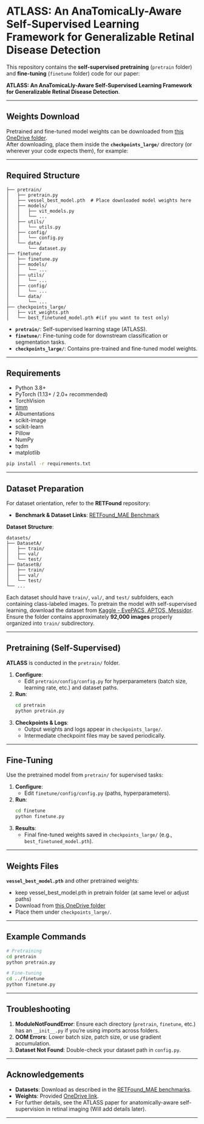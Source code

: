 # ATLASS: An AnaTomicaLly-Aware Self-Supervised Learning Framework for Generalizable Retinal Disease Detection

This repository contains the **self-supervised pretraining** (`pretrain` folder) and **fine-tuning** (`finetune` folder) code for our paper:

**ATLASS: An AnaTomicaLly-Aware Self-Supervised Learning Framework for Generalizable Retinal Disease Detection**.

---

## Weights Download

Pretrained and fine-tuned model weights can be downloaded from [this OneDrive folder](https://stduestceducn-my.sharepoint.com/:f:/g/personal/201714060114_std_uestc_edu_cn/Ev2HO8d20ZtFrgk940KM5FIBH9w-ZDv94HAhab_cQIuGDQ?e=acOFLb).  
After downloading, place them inside the **`checkpoints_large/`** directory (or wherever your code expects them), for example:


---

## Required Structure

```
├── pretrain/
│   ├── pretrain.py
│   ├── vessel_best_model.pth  # Place downloaded model weights here
│   ├── models/
│   │   ├── vit_models.py
│   │   └── ...
│   ├── utils/
│   │   └── utils.py
│   ├── config/
│   │   └── config.py
│   └── data/
│       └── dataset.py
├── finetune/
│   ├── finetune.py
│   ├── models/
│   │   └── ...
│   ├── utils/
│   │   └── ...
│   ├── config/
│   │   └── ...
│   └── data/
│       └── ...
├── checkpoints_large/
│   ├── vit_weights.pth   
│   └── best_finetuned_model.pth #(if you want to test only)
```

- **`pretrain/`**: Self-supervised learning stage (ATLASS).
- **`finetune/`**: Fine-tuning code for downstream classification or segmentation tasks.
- **`checkpoints_large/`**: Contains pre-trained and fine-tuned model weights.

---

## Requirements

- Python 3.8+
- PyTorch (1.13+ / 2.0+ recommended)
- TorchVision
- [timm](https://github.com/huggingface/pytorch-image-models)
- Albumentations
- scikit-image
- scikit-learn
- Pillow
- NumPy
- tqdm
- matplotlib

```bash
pip install -r requirements.txt
```

---

## Dataset Preparation

For dataset orientation, refer to the **RETFound** repository:

- **Benchmark & Dataset Links**: [RETFound_MAE Benchmark](https://github.com/rmaphoh/RETFound_MAE/blob/main/BENCHMARK.md)

**Dataset Structure**:
```
datasets/
├── DatasetA/
│   ├── train/
│   ├── val/
│   └── test/
├── DatasetB/
│   ├── train/
│   ├── val/
│   └── test/
└── ...
```

Each dataset should have `train/`, `val/`, and `test/` subfolders, each containing class-labeled images.
To pretrain the model with self-supervised learning, download the dataset from [Kaggle - EyePACS, APTOS, Messidor](https://www.kaggle.com/datasets/ascanipek/eyepacs-aptos-messidordiabetic-retinopathy).
Ensure the folder contains approximately **92,000 images** properly organized into `train/` subdirectory.

---

## Pretraining (Self-Supervised)

**ATLASS** is conducted in the `pretrain/` folder.

1. **Configure**:
   - Edit `pretrain/config/config.py` for hyperparameters (batch size, learning rate, etc.) and dataset paths.
2. **Run**:
   ```bash
   cd pretrain
   python pretrain.py
   ```
3. **Checkpoints & Logs**:
   - Output weights and logs appear in `checkpoints_large/`.
   - Intermediate checkpoint files may be saved periodically.

---

## Fine-Tuning

Use the pretrained model from `pretrain/` for supervised tasks:

1. **Configure**:
   - Edit `finetune/config/config.py` (paths, hyperparameters).
2. **Run**:
   ```bash
   cd finetune
   python finetune.py
   ```
3. **Results**:
   - Final fine-tuned weights saved in `checkpoints_large/` (e.g., `best_finetuned_model.pth`).

---

## Weights Files

**`vessel_best_model.pth`** and other pretrained weights:
- keep vessel_best_model.pth in pretrain folder (at same level or adjust paths)
- Download from [this OneDrive folder](https://stduestceducn-my.sharepoint.com/:f:/g/personal/201714060114_std_uestc_edu_cn/Ev2HO8d20ZtFrgk940KM5FIBH9w-ZDv94HAhab_cQIuGDQ?e=acOFLb)
- Place them under `checkpoints_large/`.

---

## Example Commands

```bash
# Pretraining
cd pretrain
python pretrain.py

# Fine-tuning
cd ../finetune
python finetune.py
```

---

## Troubleshooting

1. **ModuleNotFoundError**: Ensure each directory (`pretrain`, `finetune`, etc.) has an `__init__.py` if you’re using imports across folders.  
2. **OOM Errors**: Lower batch size, patch size, or use gradient accumulation.  
3. **Dataset Not Found**: Double-check your dataset path in `config.py`.

---

## Acknowledgements

- **Datasets**: Download as described in the [RETFound_MAE benchmarks](https://github.com/rmaphoh/RETFound_MAE/blob/main/BENCHMARK.md).
- **Weights**: Provided [OneDrive link](https://stduestceducn-my.sharepoint.com/:f:/g/personal/201714060114_std_uestc_edu_cn/Ev2HO8d20ZtFrgk940KM5FIBH9w-ZDv94HAhab_cQIuGDQ?e=acOFLb).
- For further details, see the ATLASS paper for anatomically-aware self-supervision in retinal imaging (Will add details later).

---

